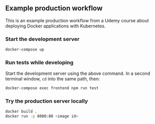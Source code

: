 ## Example production workflow

This is an example production workflow from a Udemy course about deploying Docker applications with Kubernetes.

### Start the development server

```zsh
docker-compose up
```

### Run tests while developing

Start the development server using the above command. In a second terminal window, `cd` into the same path, then:

```zsh
docker-compose exec frontend npm run test
```

### Try the production server locally

```zsh
docker build .
docker run -p 8080:80 <image id>
```
